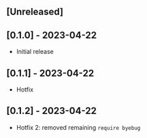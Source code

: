 ## [Unreleased]

## [0.1.0] - 2023-04-22

- Initial release

## [0.1.1] - 2023-04-22

- Hotfix

## [0.1.2] - 2023-04-22

- Hotfix 2: removed remaining `require byebug`